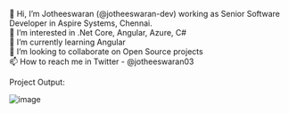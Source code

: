 👋 Hi, I’m Jotheeswaran (@jotheeswaran-dev) working as Senior Software Developer in Aspire Systems, Chennai. <br/>
👀 I’m interested in .Net Core, Angular, Azure, C# <br/>
🌱 I’m currently learning Angular <br/>
💞️ I’m looking to collaborate on Open Source projects <br/>
📫 How to reach me in Twitter - @jotheeswaran03 <br/>

Project Output:

![image](https://user-images.githubusercontent.com/79405572/111735408-fb2bdc80-88a1-11eb-9df4-03aa27155a42.png)

